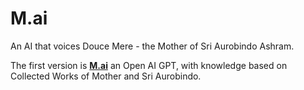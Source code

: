 # M.ai

An AI that voices Douce Mere - the Mother of Sri Aurobindo Ashram.

The first version is [**M.ai**](https://chat.openai.com/g/g-iAYDHm7Gq-m-ai) an Open AI GPT, with knowledge based on Collected Works of Mother and Sri Aurobindo.